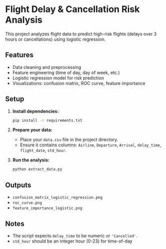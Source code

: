 # Flight Delay & Cancellation Risk Analysis

This project analyzes flight data to predict high-risk flights (delays over 3 hours or cancellations) using logistic regression.

## Features

- Data cleaning and preprocessing
- Feature engineering (time of day, day of week, etc.)
- Logistic regression model for risk prediction
- Visualizations: confusion matrix, ROC curve, feature importance

## Setup

1. **Install dependencies:**
   ```sh
   pip install -r requirements.txt
   ```

2. **Prepare your data:**
   - Place your `data.csv` file in the project directory.
   - Ensure it contains columns: `Airline`, `Departure`, `Arrival`, `delay_time`, `flight_date`, `std_hour`.

3. **Run the analysis:**
   ```sh
   python extract_data.py
   ```

## Outputs

- `confusion_matrix_logistic_regression.png`
- `roc_curve.png`
- `feature_importance_logistic.png`

## Notes

- The script expects `delay_time` to be numeric or `'Cancelled'`.
- `std_hour` should be an integer hour (0-23) for time-of-day